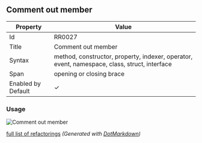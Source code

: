 ## Comment out member

| Property           | Value                                                                                        |
| ------------------ | -------------------------------------------------------------------------------------------- |
| Id                 | RR0027                                                                                       |
| Title              | Comment out member                                                                           |
| Syntax             | method, constructor, property, indexer, operator, event, namespace, class, struct, interface |
| Span               | opening or closing brace                                                                     |
| Enabled by Default | &#x2713;                                                                                     |

### Usage

![Comment out member](../../images/refactorings/CommentOutMember.png)

[full list of refactorings](Refactorings.md)
*\(Generated with [DotMarkdown](http://github.com/JosefPihrt/DotMarkdown)\)*